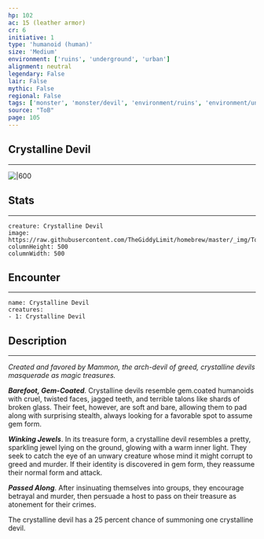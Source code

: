 ```yaml
---
hp: 102
ac: 15 (leather armor)
cr: 6
initiative: 1
type: 'humanoid (human)'    
size: 'Medium'
environment: ['ruins', 'underground', 'urban']
alignment: neutral
legendary: False
lair: False
mythic: False
regional: False
tags: ['monster', 'monster/devil', 'environment/ruins', 'environment/underground', 'environment/urban']
source: "ToB"
page: 105
---
```


## Crystalline Devil
---

![|600](https://raw.githubusercontent.com/TheGiddyLimit/homebrew/master/_img/ToB/Crystalline%20Devil.webp)

## Stats
---

```statblock
creature: Crystalline Devil
image: https://raw.githubusercontent.com/TheGiddyLimit/homebrew/master/_img/ToB/token/Crystalline%20Devil.png
columnHeight: 500
columnWidth: 500
```

## Encounter
---

```encounter-table
name: Crystalline Devil
creatures:
- 1: Crystalline Devil
```

## Description
---
_Created and favored by Mammon, the arch-devil of greed, crystalline devils masquerade as magic treasures._

**_Barefoot, Gem-Coated_**. Crystalline devils resemble gem.coated humanoids with cruel, twisted faces, jagged teeth, and terrible talons like shards of broken glass. Their feet, however, are soft and bare, allowing them to pad along with surprising stealth, always looking for a favorable spot to assume gem form.

**_Winking Jewels_**. In its treasure form, a crystalline devil resembles a pretty, sparkling jewel lying on the ground, glowing with a warm inner light. They seek to catch the eye of an unwary creature whose mind it might corrupt to greed and murder. If their identity is discovered in gem form, they reassume their normal form and attack.

**_Passed Along_**. After insinuating themselves into groups, they encourage betrayal and murder, then persuade a host to pass on their treasure as atonement for their crimes.




The crystalline devil has a 25 percent chance of summoning one crystalline devil.





